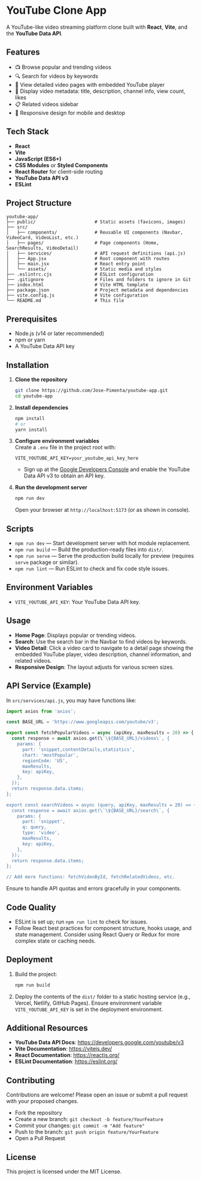 # YouTube Clone App

A YouTube-like video streaming platform clone built with **React**, **Vite**, and the **YouTube Data API**.

## Features

- 📺 Browse popular and trending videos  
- 🔍 Search for videos by keywords  
- 🎥 View detailed video pages with embedded YouTube player  
- 📃 Display video metadata: title, description, channel info, view count, likes  
- 📋 Related videos sidebar  
- 📱 Responsive design for mobile and desktop  

## Tech Stack

- **React**  
- **Vite**  
- **JavaScript (ES6+)**  
- **CSS Modules** or **Styled Components**  
- **React Router** for client-side routing  
- **YouTube Data API v3**  
- **ESLint**  

## Project Structure

```
youtube-app/
├── public/                      # Static assets (favicons, images)
├── src/
│   ├── components/              # Reusable UI components (Navbar, VideoCard, VideoList, etc.)
│   ├── pages/                   # Page components (Home, SearchResults, VideoDetail)
│   ├── services/                # API request definitions (api.js)
│   ├── App.jsx                  # Root component with routes
│   ├── main.jsx                 # React entry point
│   └── assets/                  # Static media and styles
├── .eslintrc.cjs                # ESLint configuration
├── .gitignore                   # Files and folders to ignore in Git
├── index.html                   # Vite HTML template
├── package.json                 # Project metadata and dependencies
├── vite.config.js               # Vite configuration
└── README.md                    # This file
```

## Prerequisites

- Node.js (v14 or later recommended)  
- npm or yarn  
- A YouTube Data API key  

## Installation

1. **Clone the repository**  
   ```bash
   git clone https://github.com/Jose-Pimenta/youtube-app.git
   cd youtube-app
   ```

2. **Install dependencies**  
   ```bash
   npm install
   # or
   yarn install
   ```

3. **Configure environment variables**  
   Create a `.env` file in the project root with:

   ```
   VITE_YOUTUBE_API_KEY=your_youtube_api_key_here
   ```

   - Sign up at the [Google Developers Console](https://console.developers.google.com/) and enable the YouTube Data API v3 to obtain an API key.

4. **Run the development server**  
   ```bash
   npm run dev
   ```
   Open your browser at `http://localhost:5173` (or as shown in console).

## Scripts

- `npm run dev` — Start development server with hot module replacement.  
- `npm run build` — Build the production-ready files into `dist/`.  
- `npm run serve` — Serve the production build locally for preview (requires `serve` package or similar).  
- `npm run lint` — Run ESLint to check and fix code style issues.

## Environment Variables

- `VITE_YOUTUBE_API_KEY`: Your YouTube Data API key.

## Usage

- **Home Page**: Displays popular or trending videos.  
- **Search**: Use the search bar in the Navbar to find videos by keywords.  
- **Video Detail**: Click a video card to navigate to a detail page showing the embedded YouTube player, video description, channel information, and related videos.  
- **Responsive Design**: The layout adjusts for various screen sizes.

## API Service (Example)

In `src/services/api.js`, you may have functions like:

```js
import axios from 'axios';

const BASE_URL = 'https://www.googleapis.com/youtube/v3';

export const fetchPopularVideos = async (apiKey, maxResults = 20) => {
  const response = await axios.get(\`\${BASE_URL}/videos\`, {
    params: {
      part: 'snippet,contentDetails,statistics',
      chart: 'mostPopular',
      regionCode: 'US',
      maxResults,
      key: apiKey,
    },
  });
  return response.data.items;
};

export const searchVideos = async (query, apiKey, maxResults = 20) => {
  const response = await axios.get(\`\${BASE_URL}/search\`, {
    params: {
      part: 'snippet',
      q: query,
      type: 'video',
      maxResults,
      key: apiKey,
    },
  });
  return response.data.items;
};

// Add more functions: fetchVideoById, fetchRelatedVideos, etc.
```

Ensure to handle API quotas and errors gracefully in your components.

## Code Quality

- ESLint is set up; run `npm run lint` to check for issues.  
- Follow React best practices for component structure, hooks usage, and state management. Consider using React Query or Redux for more complex state or caching needs.

## Deployment

1. Build the project:
   ```bash
   npm run build
   ```
2. Deploy the contents of the `dist/` folder to a static hosting service (e.g., Vercel, Netlify, GitHub Pages). Ensure environment variable `VITE_YOUTUBE_API_KEY` is set in the deployment environment.

## Additional Resources

- **YouTube Data API Docs**: https://developers.google.com/youtube/v3  
- **Vite Documentation**: https://vitejs.dev/  
- **React Documentation**: https://reactjs.org/  
- **ESLint Documentation**: https://eslint.org/

## Contributing

Contributions are welcome! Please open an issue or submit a pull request with your proposed changes.  
- Fork the repository  
- Create a new branch: `git checkout -b feature/YourFeature`  
- Commit your changes: `git commit -m "Add feature"`  
- Push to the branch: `git push origin feature/YourFeature`  
- Open a Pull Request

## License

This project is licensed under the MIT License.
